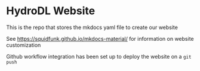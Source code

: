 # HydroDL Website

This is the repo that stores the mkdocs yaml file to create our website

See https://squidfunk.github.io/mkdocs-material/ for information on website customization

Github workflow integration has been set up to deploy the website on a `git push`
